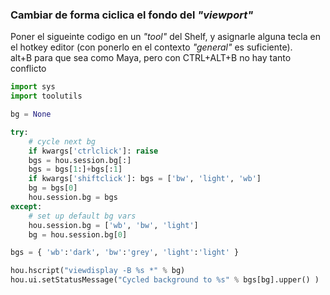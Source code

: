 
### Cambiar de forma ciclica el fondo del *"viewport"*    
Poner el sigueinte codigo en un *"tool"* del Shelf, y asignarle alguna tecla en el hotkey editor (con ponerlo en el contexto *"general"* es suficiente).    
alt+B para que sea como Maya, pero con CTRL+ALT+B no hay tanto conflicto     

```python
import sys
import toolutils

bg = None

try:
    # cycle next bg
    if kwargs['ctrlclick']: raise
    bgs = hou.session.bg[:]
    bgs = bgs[1:]+bgs[:1]
    if kwargs['shiftclick']: bgs = ['bw', 'light', 'wb']
    bg = bgs[0]
    hou.session.bg = bgs
except:
    # set up default bg vars
    hou.session.bg = ['wb', 'bw', 'light']
    bg = hou.session.bg[0]

bgs = { 'wb':'dark', 'bw':'grey', 'light':'light' }

hou.hscript("viewdisplay -B %s *" % bg)
hou.ui.setStatusMessage("Cycled background to %s" % bgs[bg].upper() )
```

